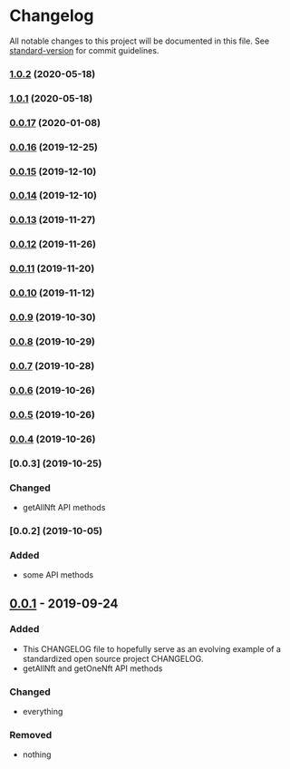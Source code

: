 # Changelog

All notable changes to this project will be documented in this file. See [standard-version](https://github.com/conventional-changelog/standard-version) for commit guidelines.

### [1.0.2](https://github.com/corestario/openmarket-sdk/compare/v1.0.1...v1.0.2) (2020-05-18)



### [1.0.1](https://github.com/corestario/openmarket-sdk/compare/v0.0.17...v1.0.1) (2020-05-18)



### [0.0.17](https://github.com/corestario/openmarket-sdk/compare/v0.0.16...v0.0.17) (2020-01-08)



### [0.0.16](https://github.com/corestario/openmarket-sdk/compare/v0.0.15...v0.0.16) (2019-12-25)



### [0.0.15](https://github.com/corestario/openmarket-sdk/compare/v0.0.14...v0.0.15) (2019-12-10)



### [0.0.14](https://github.com/dgamingfoundation/openmarket-sdk/compare/v0.0.13...v0.0.14) (2019-12-10)



### [0.0.13](https://github.com/dgamingfoundation/openmarket-sdk/compare/v0.0.12...v0.0.13) (2019-11-27)



### [0.0.12](https://github.com/dgamingfoundation/openmarket-sdk/compare/v0.0.11...v0.0.12) (2019-11-26)



### [0.0.11](https://github.com/dgamingfoundation/openmarket-sdk/compare/v0.0.10...v0.0.11) (2019-11-20)



### [0.0.10](https://github.com/dgamingfoundation/openmarket-sdk/compare/v0.0.9...v0.0.10) (2019-11-12)



### [0.0.9](https://github.com/dgamingfoundation/openmarket-sdk/compare/v0.0.8...v0.0.9) (2019-10-30)



### [0.0.8](https://github.com/dgamingfoundation/openmarket-sdk/compare/v0.0.6...v0.0.8) (2019-10-29)



### [0.0.7](https://github.com/dgamingfoundation/openmarket-sdk/compare/v0.0.6...v0.0.7) (2019-10-28)



### [0.0.6](https://github.com/dgamingfoundation/openmarket-sdk/compare/v0.0.5...v0.0.6) (2019-10-26)



### [0.0.5](https://github.com/dgamingfoundation/openmarket-sdk/compare/v0.0.4...v0.0.5) (2019-10-26)



### [0.0.4](https://github.com/dgamingfoundation/openmarket-sdk/compare/v0.0.3...v0.0.4) (2019-10-26)



### [0.0.3] (2019-10-25)

### Changed

- getAllNft API methods

### [0.0.2] (2019-10-05)

### Added

- some API methods


## [0.0.1] - 2019-09-24

### Added

- This CHANGELOG file to hopefully serve as an evolving example of a
  standardized open source project CHANGELOG.
- getAllNft and getOneNft API methods

### Changed

- everything

### Removed

- nothing

[unreleased]: https://github.com/dgamingfoundation/dgmain-market-sdk/compare/v1.0.0...HEAD
[0.0.1]: https://github.com/dgamingfoundation/dgmain-market-sdk/releases/tag/v0.0.1
